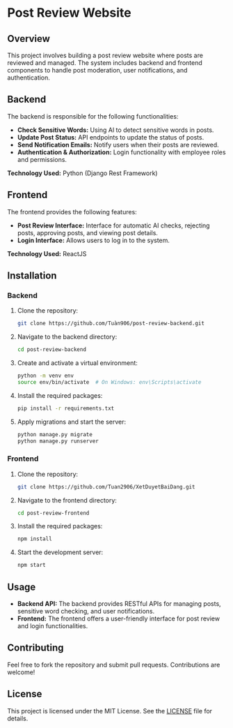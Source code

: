 

# Post Review Website

## Overview
This project involves building a post review website where posts are reviewed and managed. The system includes backend and frontend components to handle post moderation, user notifications, and authentication.

## Backend
The backend is responsible for the following functionalities:
- **Check Sensitive Words:** Using AI to detect sensitive words in posts.
- **Update Post Status:** API endpoints to update the status of posts.
- **Send Notification Emails:** Notify users when their posts are reviewed.
- **Authentication & Authorization:** Login functionality with employee roles and permissions.

**Technology Used:** Python (Django Rest Framework)

## Frontend
The frontend provides the following features:
- **Post Review Interface:** Interface for automatic AI checks, rejecting posts, approving posts, and viewing post details.
- **Login Interface:** Allows users to log in to the system.

**Technology Used:** ReactJS

## Installation

### Backend
1. Clone the repository:
   ```bash
   git clone https://github.com/Tuàn906/post-review-backend.git
   ```
2. Navigate to the backend directory:
   ```bash
   cd post-review-backend
   ```
3. Create and activate a virtual environment:
   ```bash
   python -m venv env
   source env/bin/activate  # On Windows: env\Scripts\activate
   ```
4. Install the required packages:
   ```bash
   pip install -r requirements.txt
   ```
5. Apply migrations and start the server:
   ```bash
   python manage.py migrate
   python manage.py runserver
   ```

### Frontend
1. Clone the repository:
   ```bash
   git clone https://github.com/Tuan2906/XetDuyetBaiDang.git
   ```
2. Navigate to the frontend directory:
   ```bash
   cd post-review-frontend
   ```
3. Install the required packages:
   ```bash
   npm install
   ```
4. Start the development server:
   ```bash
   npm start
   ```

## Usage

- **Backend API:** The backend provides RESTful APIs for managing posts, sensitive word checking, and user notifications.
- **Frontend:** The frontend offers a user-friendly interface for post review and login functionalities.

## Contributing
Feel free to fork the repository and submit pull requests. Contributions are welcome!

## License
This project is licensed under the MIT License. See the [LICENSE](LICENSE) file for details.


